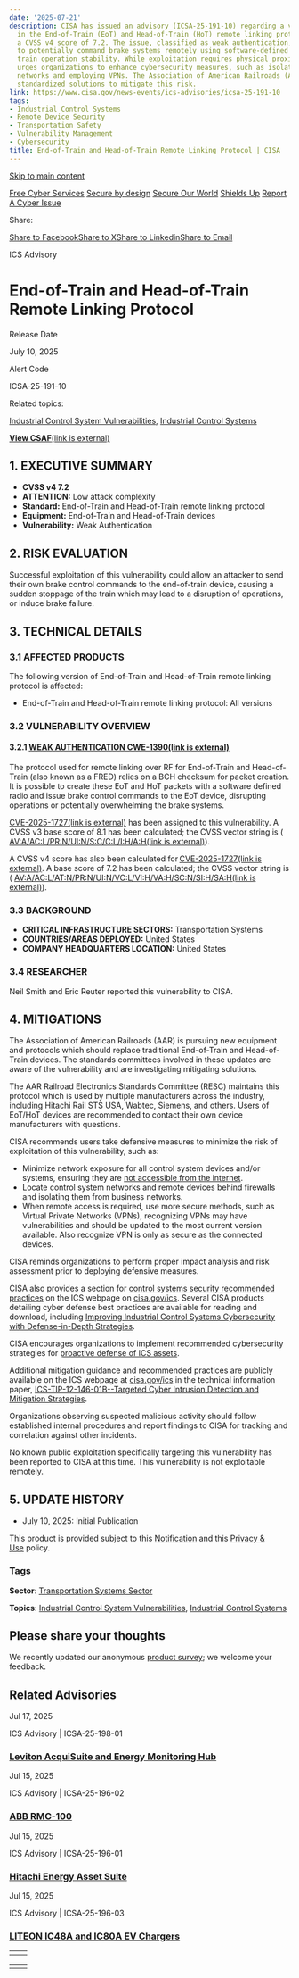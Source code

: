 ```yaml
---
date: '2025-07-21'
description: CISA has issued an advisory (ICSA-25-191-10) regarding a vulnerability
  in the End-of-Train (EoT) and Head-of-Train (HoT) remote linking protocol, with
  a CVSS v4 score of 7.2. The issue, classified as weak authentication, allows attackers
  to potentially command brake systems remotely using software-defined radios, risking
  train operation stability. While exploitation requires physical proximity, CISA
  urges organizations to enhance cybersecurity measures, such as isolating control
  networks and employing VPNs. The Association of American Railroads (AAR) is developing
  standardized solutions to mitigate this risk.
link: https://www.cisa.gov/news-events/ics-advisories/icsa-25-191-10
tags:
- Industrial Control Systems
- Remote Device Security
- Transportation Safety
- Vulnerability Management
- Cybersecurity
title: End-of-Train and Head-of-Train Remote Linking Protocol | CISA
---
```


[Skip to main content](https://www.cisa.gov/news-events/ics-advisories/icsa-25-191-10#main)

[Free Cyber Services](https://www.cisa.gov/resources-tools/resources/free-cybersecurity-services-and-tools "Free Cyber Services") [Secure by design](https://www.cisa.gov/securebydesign) [Secure Our World](https://www.cisa.gov/node/18883) [Shields Up](https://www.cisa.gov/node/8056) [Report A Cyber Issue](https://www.cisa.gov/report)

Share:

[Share to Facebook](https://www.facebook.com/sharer/sharer.php?u=https://www.cisa.gov/news-events/ics-advisories/icsa-25-191-10&title=End-of-Train%20and%20Head-of-Train%20Remote%20Linking%20Protocol "Share to Facebook")[Share to X](https://twitter.com/intent/tweet?text=End-of-Train%20and%20Head-of-Train%20Remote%20Linking%20Protocol+https://www.cisa.gov/news-events/ics-advisories/icsa-25-191-10 "Share to X")[Share to Linkedin](https://www.linkedin.com/sharing/share-offsite/?url=https://www.cisa.gov/news-events/ics-advisories/icsa-25-191-10 "Share to Linkedin")[Share to Email](mailto:?subject=End-of-Train%20and%20Head-of-Train%20Remote%20Linking%20Protocol&body=https://www.cisa.gov/news-events/ics-advisories/icsa-25-191-10 "Share to Email")

ICS Advisory

# End-of-Train and Head-of-Train Remote Linking Protocol

Release Date

July 10, 2025

Alert Code

ICSA-25-191-10

Related topics:

[Industrial Control System Vulnerabilities](https://www.cisa.gov/topics/industrial-control-systems/industrial-control-system-vulnerabilities), [Industrial Control Systems](https://www.cisa.gov/topics/industrial-control-systems)

[**View CSAF**(link is external)](https://github.com/cisagov/CSAF)

## 1\. EXECUTIVE SUMMARY

- **CVSS v4 7.2**
- **ATTENTION:** Low attack complexity
- **Standard:** End-of-Train and Head-of-Train remote linking protocol
- **Equipment:** End-of-Train and Head-of-Train devices
- **Vulnerability:** Weak Authentication

## 2\. RISK EVALUATION

Successful exploitation of this vulnerability could allow an attacker to send their own brake control commands to the end-of-train device, causing a sudden stoppage of the train which may lead to a disruption of operations, or induce brake failure.

## 3\. TECHNICAL DETAILS

### 3.1 AFFECTED PRODUCTS

The following version of End-of-Train and Head-of-Train remote linking protocol is affected:

- End-of-Train and Head-of-Train remote linking protocol: All versions

### 3.2 VULNERABILITY OVERVIEW

#### **3.2.1** [**WEAK AUTHENTICATION CWE-1390**(link is external)](https://cwe.mitre.org/data/definitions/1390.html)

The protocol used for remote linking over RF for End-of-Train and Head-of-Train (also known as a FRED) relies on a BCH checksum for packet creation. It is possible to create these EoT and HoT packets with a software defined radio and issue brake control commands to the EoT device, disrupting operations or potentially overwhelming the brake systems.

[CVE-2025-1727(link is external)](https://www.cve.org/CVERecord?id=CVE-2025-1727) has been assigned to this vulnerability. A CVSS v3 base score of 8.1 has been calculated; the CVSS vector string is ( [AV:A/AC:L/PR:N/UI:N/S:C/C:L/I:H/A:H(link is external)](https://www.first.org/cvss/calculator/3.1#CVSS:3.1/AV:A/AC:L/PR:N/UI:N/S:U/C:N/I:H/A:H)).

A CVSS v4 score has also been calculated for [CVE-2025-1727(link is external)](https://www.cve.org/CVERecord?id=CVE-2025-1727). A base score of 7.2 has been calculated; the CVSS vector string is ( [AV:A/AC:L/AT:N/PR:N/UI:N/VC:L/VI:H/VA:H/SC:N/SI:H/SA:H(link is external)](https://www.first.org/cvss/calculator/4.0#CVSS:4.0/AV:A/AC:L/AT:N/PR:N/UI:N/VC:N/VI:H/VA:H/SC:N/SI:N/SA:N)).

### 3.3 BACKGROUND

- **CRITICAL INFRASTRUCTURE SECTORS:** Transportation Systems
- **COUNTRIES/AREAS DEPLOYED:** United States
- **COMPANY HEADQUARTERS LOCATION:** United States

### 3.4 RESEARCHER

Neil Smith and Eric Reuter reported this vulnerability to CISA.

## 4\. MITIGATIONS

The Association of American Railroads (AAR) is pursuing new equipment and protocols which should replace traditional End-of-Train and Head-of-Train devices. The standards committees involved in these updates are aware of the vulnerability and are investigating mitigating solutions.

The AAR Railroad Electronics Standards Committee (RESC) maintains this protocol which is used by multiple manufacturers across the industry, including Hitachi Rail STS USA, Wabtec, Siemens, and others. Users of EoT/HoT devices are recommended to contact their own device manufacturers with questions.

CISA recommends users take defensive measures to minimize the risk of exploitation of this vulnerability, such as:

- Minimize network exposure for all control system devices and/or systems, ensuring they are [not accessible from the internet](https://www.cisa.gov/uscert/ics/alerts/ICS-ALERT-10-301-01).
- Locate control system networks and remote devices behind firewalls and isolating them from business networks.
- When remote access is required, use more secure methods, such as Virtual Private Networks (VPNs), recognizing VPNs may have vulnerabilities and should be updated to the most current version available. Also recognize VPN is only as secure as the connected devices.

CISA reminds organizations to perform proper impact analysis and risk assessment prior to deploying defensive measures.

CISA also provides a section for [control systems security recommended practices](https://www.cisa.gov/resources-tools/resources/ics-recommended-practices) on the ICS webpage on [cisa.gov/ics](https://www.cisa.gov/topics/industrial-control-systems). Several CISA products detailing cyber defense best practices are available for reading and download, including [Improving Industrial Control Systems Cybersecurity with Defense-in-Depth Strategies](https://us-cert.cisa.gov/sites/default/files/recommended_practices/NCCIC_ICS-CERT_Defense_in_Depth_2016_S508C.pdf).

CISA encourages organizations to implement recommended cybersecurity strategies for [proactive defense of ICS assets](https://www.cisa.gov/sites/default/files/publications/Cybersecurity_Best_Practices_for_Industrial_Control_Systems.pdf).

Additional mitigation guidance and recommended practices are publicly available on the ICS webpage at [cisa.gov/ics](https://www.cisa.gov/topics/industrial-control-systems) in the technical information paper, [ICS-TIP-12-146-01B--Targeted Cyber Intrusion Detection and Mitigation Strategies](https://www.cisa.gov/uscert/ics/tips/ICS-TIP-12-146-01B).

Organizations observing suspected malicious activity should follow established internal procedures and report findings to CISA for tracking and correlation against other incidents.

No known public exploitation specifically targeting this vulnerability has been reported to CISA at this time. This vulnerability is not exploitable remotely.

## 5\. UPDATE HISTORY

- July 10, 2025: Initial Publication

This product is provided subject to this [Notification](https://www.cisa.gov/notification "Follow link") and this [Privacy & Use](https://www.cisa.gov/privacy-policy "Follow link") policy.

### Tags

**Sector**:
[Transportation Systems Sector](https://www.cisa.gov/topics/critical-infrastructure-security-and-resilience/critical-infrastructure-sectors/transportation-systems-sector)

**Topics**:
[Industrial Control System Vulnerabilities](https://www.cisa.gov/topics/industrial-control-systems/industrial-control-system-vulnerabilities),
[Industrial Control Systems](https://www.cisa.gov/topics/industrial-control-systems)

## Please share your thoughts

We recently updated our anonymous [product survey](https://cisasurvey.gov1.qualtrics.com/jfe/form/SV_9n4TtB8uttUPaM6?product=https://www.cisa.gov/news-events/ics-advisories/icsa-25-191-10); we welcome your feedback.

## Related Advisories

Jul 17, 2025

ICS Advisory \| ICSA-25-198-01

### [Leviton AcquiSuite and Energy Monitoring Hub](https://www.cisa.gov/news-events/ics-advisories/icsa-25-198-01)

Jul 15, 2025

ICS Advisory \| ICSA-25-196-02

### [ABB RMC-100](https://www.cisa.gov/news-events/ics-advisories/icsa-25-196-02)

Jul 15, 2025

ICS Advisory \| ICSA-25-196-01

### [Hitachi Energy Asset Suite](https://www.cisa.gov/news-events/ics-advisories/icsa-25-196-01)

Jul 15, 2025

ICS Advisory \| ICSA-25-196-03

### [LITEON IC48A and IC80A EV Chargers](https://www.cisa.gov/news-events/ics-advisories/icsa-25-196-03)

|     |     |
| --- | --- |
|  |  |

|     |     |
| --- | --- |
|  |  |
